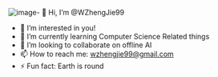 ![image](https://github.com/WZhengJie99/WZhengJie99/assets/147889572/7226f808-f67d-416b-972b-bfcc372a9cdb)- 👋 Hi, I’m @WZhengJie99
- 👀 I’m interested in you!
- 🌱 I’m currently learning Computer Science Related things
- 💞️ I’m looking to collaborate on offline AI
- 📫 How to reach me: wzhengjie99@gmail.com
- ⚡ Fun fact: Earth is round

<!---
WZhengJie99/WZhengJie99 is a ✨ special ✨ repository because its `README.md` (this file) appears on your GitHub profile.
You can click the Preview link to take a look at your changes.
--->

